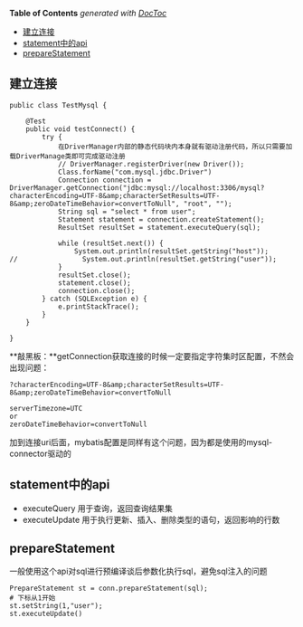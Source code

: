 <!-- START doctoc generated TOC please keep comment here to allow auto update -->
<!-- DON'T EDIT THIS SECTION, INSTEAD RE-RUN doctoc TO UPDATE -->
**Table of Contents**  *generated with [DocToc](https://github.com/thlorenz/doctoc)*

- [建立连接](#%E5%BB%BA%E7%AB%8B%E8%BF%9E%E6%8E%A5)
- [statement中的api](#statement%E4%B8%AD%E7%9A%84api)
- [prepareStatement](#preparestatement)

<!-- END doctoc generated TOC please keep comment here to allow auto update -->

<!--
 * @Author: WeiHong Ran
 * @Date: 2019-09-03 23:48:32
 * @LastEditors: WeiHong Ran
 * @LastEditTime: 2019-09-05 22:40:19
 * @Description: Nothing
 -->
## 建立连接

```
public class TestMysql {

    @Test
    public void testConnect() {
        try {
            在DriverManager内部的静态代码块内本身就有驱动注册代码，所以只需要加载DriverManage类即可完成驱动注册
            // DriverManager.registerDriver(new Driver());
            Class.forName("com.mysql.jdbc.Driver")
            Connection connection = DriverManager.getConnection("jdbc:mysql://localhost:3306/mysql?characterEncoding=UTF-8&amp;characterSetResults=UTF-8&amp;zeroDateTimeBehavior=convertToNull", "root", "");
            String sql = "select * from user";
            Statement statement = connection.createStatement();
            ResultSet resultSet = statement.executeQuery(sql);

            while (resultSet.next()) {
                System.out.println(resultSet.getString("host"));
//                System.out.println(resultSet.getString("user"));
            }
            resultSet.close();
            statement.close();
            connection.close();
        } catch (SQLException e) {
            e.printStackTrace();
        }
    }

}
```

**敲黑板：**getConnection获取连接的时候一定要指定字符集时区配置，不然会出现问题：

	?characterEncoding=UTF-8&amp;characterSetResults=UTF-8&amp;zeroDateTimeBehavior=convertToNull

    serverTimezone=UTC
    or
    zeroDateTimeBehavior=convertToNull


加到连接uri后面，mybatis配置是同样有这个问题，因为都是使用的mysql-connector驱动的


## statement中的api

- executeQuery 用于查询，返回查询结果集
- executeUpdate 用于执行更新、插入、删除类型的语句，返回影响的行数

## prepareStatement

一般使用这个api对sql进行预编译谈后参数化执行sql，避免sql注入的问题

~~~
PrepareStatement st = conn.prepareStatement(sql);
# 下标从1开始
st.setString(1,"user");
st.executeUpdate()
~~~